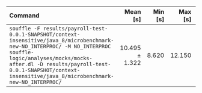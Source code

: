 | Command | Mean [s] | Min [s] | Max [s] | Relative |
|:---|---:|---:|---:|---:|
| `souffle -F results/payroll-test-0.0.1-SNAPSHOT/context-insensitive/java_8/microbenchmark-new-NO_INTERPROC/ -M NO_INTERPROC souffle-logic/analyses/mocks/mocks-after.dl -D results/payroll-test-0.0.1-SNAPSHOT/context-insensitive/java_8/microbenchmark-new-NO_INTERPROC/` | 10.495 ± 1.322 | 8.620 | 12.150 | 1.00 |
